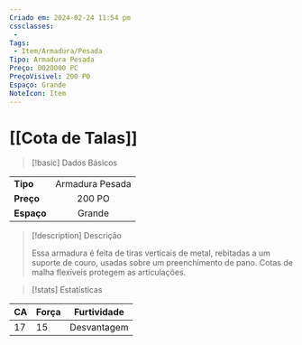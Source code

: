 ```yaml
---
Criado em: 2024-02-24 11:54 pm
cssclasses:
 - 
Tags:
 - Item/Armadura/Pesada
Tipo: Armadura Pesada
Preço: 0020000 PC
PreçoVisivel: 200 PO
Espaço: Grande
NoteIcon: Item
---
```

# [[Cota de Talas]]

> [!basic] Dados Básicos
> 
|            |     |
| ---------- |:---:|
| **Tipo**   |   Armadura Pesada  |
| **Preço**  |   200 PO  |
| **Espaço** |  Grande   |
>
 
> [!description] Descrição
> 
> Essa armadura é feita de tiras verticais de metal, rebitadas a um suporte de couro, usadas sobre um preenchimento de pano. Cotas de malha flexíveis protegem as articulações. 

> [!stats] Estatísticas
>
| CA  | Força | Furtividade |
| --- | ----- | ----------- |
|  17   |  15     |  Desvantagem           |

